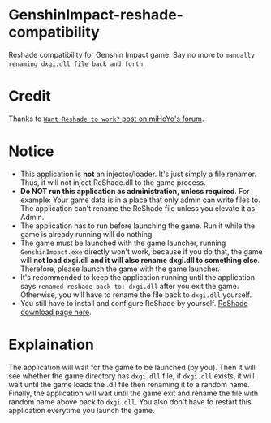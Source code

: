 # GenshinImpact-reshade-compatibility
 Reshade compatibility for Genshin Impact game. Say no more to `manually renaming dxgi.dll file back and forth`.

# Credit
 Thanks to [`Want Reshade to work?` post on miHoYo's forum](https://forums.mihoyo.com/genshin/article/29341).

# Notice
 - This application is **not** an injector/loader. It's just simply a file renamer. Thus, it will not inject ReShade.dll to the game process.
 - **Do NOT run this application as administration, unless required**. For example: Your game data is in a place that only admin can write files to. The application can't rename the ReShade file unless you elevate it as Admin.
 - The application has to run before launching the game. Run it while the game is already running will do nothing.
 - The game must be launched with the game launcher, running `GenshinImpact.exe` directly won't work, because if you do that, the game will **not load dxgi.dll and it will also rename dxgi.dll to something else**. Therefore, please launch the game with the game launcher.
 - It's recommended to keep the application running until the application says `renamed reshade back to: dxgi.dll` after you exit the game. Otherwise, you will have to rename the file back to `dxgi.dll` yourself.
 - You still have to install and configure ReShade by yourself. [ReShade download page here](https://reshade.me/#download).

# Explaination
 The application will wait for the game to be launched (by you). Then it will see whether the game directory has `dxgi.dll` file, if `dxgi.dll` exists, it will wait until the game loads the .dll file then renaming it to a random name. Finally, the application will wait until the game exit and rename the file with random name above back to `dxgi.dll`. You also don't have to restart this application everytime you launch the game.